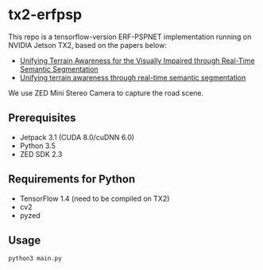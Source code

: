 # tx2-erfpsp
This repo is a tensorflow-version ERF-PSPNET implementation running on NVIDIA Jetson TX2, based on the papers below:
- [Unifying Terrain Awareness for the Visually Impaired through Real-Time Semantic Segmentation](https://www.mdpi.com/1424-8220/18/5/1506)
- [Unifying terrain awareness through real-time semantic segmentation](http://www.wangkaiwei.org/file/publications/iv2018_kailun.pdf)

We use ZED Mini Stereo Camera to capture the road scene.

## Prerequisites
- Jetpack 3.1 (CUDA 8.0/cuDNN 6.0)
- Python 3.5
- ZED SDK 2.3

## Requirements for Python
- TensorFlow 1.4 (need to be compiled on TX2)
- cv2
- pyzed

## Usage
```python
python3 main.py
```

